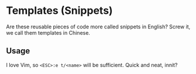 # Templates (Snippets)

Are these reusable pieces of code more called snippets in English? Screw it, we call them templates in Chinese.

## Usage

I love Vim, so `<ESC>:e t/<name>` will be sufficient. Quick and neat, innit?
